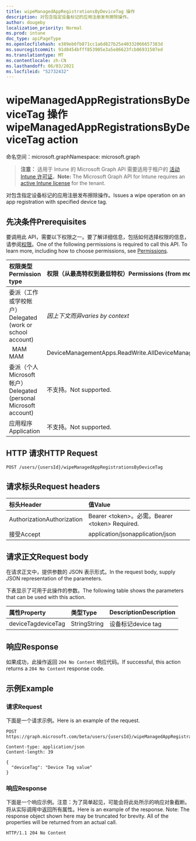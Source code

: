 ```yaml
---
title: wipeManagedAppRegistrationsByDeviceTag 操作
description: 对包含指定设备标记的应用注册发布擦除操作。
author: dougeby
localization_priority: Normal
ms.prod: intune
doc_type: apiPageType
ms.openlocfilehash: e389eb6fb871cc1a6d827b25e40332066657383d
ms.sourcegitcommit: 91d8454bfff853905e3a5e86623fcb06931507ed
ms.translationtype: MT
ms.contentlocale: zh-CN
ms.lasthandoff: 06/03/2021
ms.locfileid: "52732432"
---
```

# <a name="wipemanagedappregistrationsbydevicetag-action"></a><span data-ttu-id="c98f2-103">wipeManagedAppRegistrationsByDeviceTag 操作</span><span class="sxs-lookup"><span data-stu-id="c98f2-103">wipeManagedAppRegistrationsByDeviceTag action</span></span>

<span data-ttu-id="c98f2-104">命名空间：microsoft.graph</span><span class="sxs-lookup"><span data-stu-id="c98f2-104">Namespace: microsoft.graph</span></span>

> <span data-ttu-id="c98f2-105">**注意：** 适用于 Intune 的 Microsoft Graph API 需要适用于租户的 [活动 Intune 许可证](https://go.microsoft.com/fwlink/?linkid=839381)。</span><span class="sxs-lookup"><span data-stu-id="c98f2-105">**Note:** The Microsoft Graph API for Intune requires an [active Intune license](https://go.microsoft.com/fwlink/?linkid=839381) for the tenant.</span></span>

<span data-ttu-id="c98f2-106">对包含指定设备标记的应用注册发布擦除操作。</span><span class="sxs-lookup"><span data-stu-id="c98f2-106">Issues a wipe operation on an app registration with specified device tag.</span></span>

## <a name="prerequisites"></a><span data-ttu-id="c98f2-107">先决条件</span><span class="sxs-lookup"><span data-stu-id="c98f2-107">Prerequisites</span></span>
<span data-ttu-id="c98f2-p101">要调用此 API，需要以下权限之一。要了解详细信息，包括如何选择权限的信息，请参阅[权限](/graph/permissions-reference)。</span><span class="sxs-lookup"><span data-stu-id="c98f2-p101">One of the following permissions is required to call this API. To learn more, including how to choose permissions, see [Permissions](/graph/permissions-reference).</span></span>

|<span data-ttu-id="c98f2-110">权限类型</span><span class="sxs-lookup"><span data-stu-id="c98f2-110">Permission type</span></span>|<span data-ttu-id="c98f2-111">权限（从最高特权到最低特权）</span><span class="sxs-lookup"><span data-stu-id="c98f2-111">Permissions (from most to least privileged)</span></span>|
|:---|:---|
|<span data-ttu-id="c98f2-112">委派（工作或学校帐户）</span><span class="sxs-lookup"><span data-stu-id="c98f2-112">Delegated (work or school account)</span></span>| <span data-ttu-id="c98f2-113">_因上下文而异_</span><span class="sxs-lookup"><span data-stu-id="c98f2-113">_varies by context_</span></span> |
| <span data-ttu-id="c98f2-114">&nbsp;&nbsp;MAM</span><span class="sxs-lookup"><span data-stu-id="c98f2-114">&nbsp; &nbsp; MAM</span></span> | <span data-ttu-id="c98f2-115">DeviceManagementApps.ReadWrite.All</span><span class="sxs-lookup"><span data-stu-id="c98f2-115">DeviceManagementApps.ReadWrite.All</span></span> |
|<span data-ttu-id="c98f2-116">委派（个人 Microsoft 帐户）</span><span class="sxs-lookup"><span data-stu-id="c98f2-116">Delegated (personal Microsoft account)</span></span>|<span data-ttu-id="c98f2-117">不支持。</span><span class="sxs-lookup"><span data-stu-id="c98f2-117">Not supported.</span></span>|
|<span data-ttu-id="c98f2-118">应用程序</span><span class="sxs-lookup"><span data-stu-id="c98f2-118">Application</span></span>|<span data-ttu-id="c98f2-119">不支持。</span><span class="sxs-lookup"><span data-stu-id="c98f2-119">Not supported.</span></span>|

## <a name="http-request"></a><span data-ttu-id="c98f2-120">HTTP 请求</span><span class="sxs-lookup"><span data-stu-id="c98f2-120">HTTP Request</span></span>
<!-- {
  "blockType": "ignored"
}
-->
``` http
POST /users/{usersId}/wipeManagedAppRegistrationsByDeviceTag
```

## <a name="request-headers"></a><span data-ttu-id="c98f2-121">请求标头</span><span class="sxs-lookup"><span data-stu-id="c98f2-121">Request headers</span></span>
|<span data-ttu-id="c98f2-122">标头</span><span class="sxs-lookup"><span data-stu-id="c98f2-122">Header</span></span>|<span data-ttu-id="c98f2-123">值</span><span class="sxs-lookup"><span data-stu-id="c98f2-123">Value</span></span>|
|:---|:---|
|<span data-ttu-id="c98f2-124">Authorization</span><span class="sxs-lookup"><span data-stu-id="c98f2-124">Authorization</span></span>|<span data-ttu-id="c98f2-125">Bearer &lt;token&gt;。必需。</span><span class="sxs-lookup"><span data-stu-id="c98f2-125">Bearer &lt;token&gt; Required.</span></span>|
|<span data-ttu-id="c98f2-126">接受</span><span class="sxs-lookup"><span data-stu-id="c98f2-126">Accept</span></span>|<span data-ttu-id="c98f2-127">application/json</span><span class="sxs-lookup"><span data-stu-id="c98f2-127">application/json</span></span>|

## <a name="request-body"></a><span data-ttu-id="c98f2-128">请求正文</span><span class="sxs-lookup"><span data-stu-id="c98f2-128">Request body</span></span>
<span data-ttu-id="c98f2-129">在请求正文中，提供参数的 JSON 表示形式。</span><span class="sxs-lookup"><span data-stu-id="c98f2-129">In the request body, supply JSON representation of the parameters.</span></span>

<span data-ttu-id="c98f2-130">下表显示了可用于此操作的参数。</span><span class="sxs-lookup"><span data-stu-id="c98f2-130">The following table shows the parameters that can be used with this action.</span></span>

|<span data-ttu-id="c98f2-131">属性</span><span class="sxs-lookup"><span data-stu-id="c98f2-131">Property</span></span>|<span data-ttu-id="c98f2-132">类型</span><span class="sxs-lookup"><span data-stu-id="c98f2-132">Type</span></span>|<span data-ttu-id="c98f2-133">Description</span><span class="sxs-lookup"><span data-stu-id="c98f2-133">Description</span></span>|
|:---|:---|:---|
|<span data-ttu-id="c98f2-134">deviceTag</span><span class="sxs-lookup"><span data-stu-id="c98f2-134">deviceTag</span></span>|<span data-ttu-id="c98f2-135">String</span><span class="sxs-lookup"><span data-stu-id="c98f2-135">String</span></span>|<span data-ttu-id="c98f2-136">设备标记</span><span class="sxs-lookup"><span data-stu-id="c98f2-136">device tag</span></span>|

## <a name="response"></a><span data-ttu-id="c98f2-137">响应</span><span class="sxs-lookup"><span data-stu-id="c98f2-137">Response</span></span>
<span data-ttu-id="c98f2-138">如果成功，此操作返回 `204 No Content` 响应代码。</span><span class="sxs-lookup"><span data-stu-id="c98f2-138">If successful, this action returns a `204 No Content` response code.</span></span>

## <a name="example"></a><span data-ttu-id="c98f2-139">示例</span><span class="sxs-lookup"><span data-stu-id="c98f2-139">Example</span></span>

### <a name="request"></a><span data-ttu-id="c98f2-140">请求</span><span class="sxs-lookup"><span data-stu-id="c98f2-140">Request</span></span>
<span data-ttu-id="c98f2-141">下面是一个请求示例。</span><span class="sxs-lookup"><span data-stu-id="c98f2-141">Here is an example of the request.</span></span>

``` http
POST https://graph.microsoft.com/beta/users/{usersId}/wipeManagedAppRegistrationsByDeviceTag

Content-type: application/json
Content-length: 39

{
  "deviceTag": "Device Tag value"
}
```

### <a name="response"></a><span data-ttu-id="c98f2-142">响应</span><span class="sxs-lookup"><span data-stu-id="c98f2-142">Response</span></span>
<span data-ttu-id="c98f2-p102">下面是一个响应示例。注意：为了简单起见，可能会将此处所示的响应对象截断。将从实际调用中返回所有属性。</span><span class="sxs-lookup"><span data-stu-id="c98f2-p102">Here is an example of the response. Note: The response object shown here may be truncated for brevity. All of the properties will be returned from an actual call.</span></span>

``` http
HTTP/1.1 204 No Content
```









